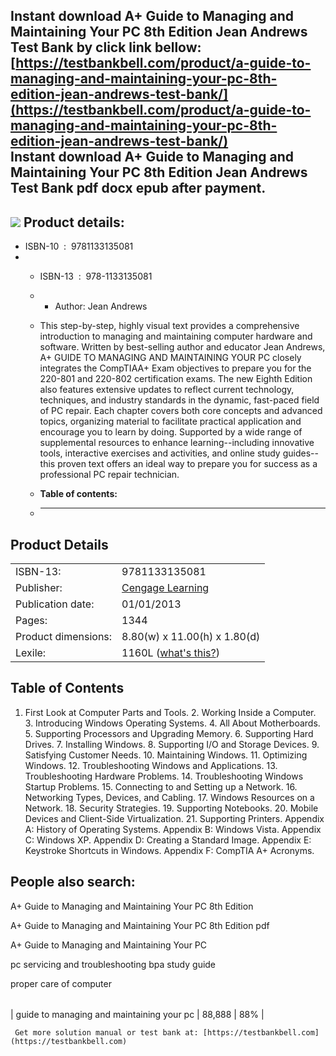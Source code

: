 Instant download **A+ Guide to Managing and Maintaining Your PC 8th Edition Jean Andrews Test Bank** by click link bellow:  
[https://testbankbell.com/product/a-guide-to-managing-and-maintaining-your-pc-8th-edition-jean-andrews-test-bank/](https://testbankbell.com/product/a-guide-to-managing-and-maintaining-your-pc-8th-edition-jean-andrews-test-bank/)  
**Instant download A+ Guide to Managing and Maintaining Your PC 8th Edition Jean Andrews Test Bank pdf docx epub after payment.**
---------------------------------------------------------------------------------------------------------------------------------


![](https://testbankbell.com/wp-content/uploads/2023/05/a-guide-managing-maintaining-your-pc-8th-edition-jean-andrews-test-bank.jpg)
**Product details:**
--------------------


* ISBN-10 ‏ : ‎ 9781133135081
* * ISBN-13 ‏ : ‎ 978-1133135081
  * * Author: Jean Andrews
   
  * This step-by-step, highly visual text provides a comprehensive introduction to managing and maintaining computer hardware and software. Written by best-selling author and educator Jean Andrews, A+ GUIDE TO MANAGING AND MAINTAINING YOUR PC closely integrates the CompTIAA+ Exam objectives to prepare you for the 220-801 and 220-802 certification exams. The new Eighth Edition also features extensive updates to reflect current technology, techniques, and industry standards in the dynamic, fast-paced field of PC repair. Each chapter covers both core concepts and advanced topics, organizing material to facilitate practical application and encourage you to learn by doing. Supported by a wide range of supplemental resources to enhance learning--including innovative tools, interactive exercises and activities, and online study guides--this proven text offers an ideal way to prepare you for success as a professional PC repair technician.
  * **Table of contents:**
  * ----------------------
 

Product Details
---------------




|  |  |
| --- | --- |
| ISBN-13: | 9781133135081 |
| Publisher: | [Cengage Learning](https://www.barnesandnoble.com/s/%22Cengage+Learning%22?Ntk=Publisher&Ns=P_Sales_Rank&Ntx=mode+matchall) |
| Publication date: | 01/01/2013 |
| Pages: | 1344 |
| Product dimensions: | 8.80(w) x 11.00(h) x 1.80(d) |
| Lexile: | 1160L ([what's this?](https://www.barnesandnoble.com/w/a-guide-to-managing-maintaining-your-pc-jean-andrews/1101416128?ean=9781133135081#)) |




















Table of Contents
-----------------


1. First Look at Computer Parts and Tools. 2. Working Inside a Computer. 3. Introducing Windows Operating Systems. 4. All About Motherboards. 5. Supporting Processors and Upgrading Memory. 6. Supporting Hard Drives. 7. Installing Windows. 8. Supporting I/O and Storage Devices. 9. Satisfying Customer Needs. 10. Maintaining Windows. 11. Optimizing Windows. 12. Troubleshooting Windows and Applications. 13. Troubleshooting Hardware Problems. 14. Troubleshooting Windows Startup Problems. 15. Connecting to and Setting up a Network. 16. Networking Types, Devices, and Cabling. 17. Windows Resources on a Network. 18. Security Strategies. 19. Supporting Notebooks. 20. Mobile Devices and Client-Side Virtualization. 21. Supporting Printers. Appendix A: History of Operating Systems. Appendix B: Windows Vista. Appendix C: Windows XP. Appendix D: Creating a Standard Image. Appendix E: Keystroke Shortcuts in Windows. Appendix F: CompTIA A+ Acronyms.


**People also search:**
-----------------------


A+ Guide to Managing and Maintaining Your PC 8th Edition

A+ Guide to Managing and Maintaining Your PC 8th Edition pdf

A+ Guide to Managing and Maintaining Your PC

pc servicing and troubleshooting bpa study guide

proper care of computer


|  |  |  |
| --- | --- | --- |
| 
guide to managing and maintaining your pc
 | 88,888 | 88% |



     Get more solution manual or test bank at: [https://testbankbell.com](https://testbankbell.com)
